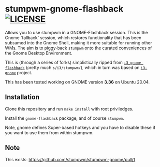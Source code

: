 # stumpwm-gnome-flashback [![LICENSE](http://img.shields.io/badge/license-MIT-blue.svg?style=flat)](http://choosealicense.com/licenses/mit/)

Allows you to use stumpwm in a GNOME-Flashback session.  This is the Gnome 'fallback' session, which restores functionality that has been subsumed into the Gnome Shell, making it more suitable for running other WMs.  The aim is to piggy-back `stumpwm` onto the curated conveniences of the Gnome Desktop Environment.

This is (through a series of forks) simplistically ripped from [`i3-gnome-flashback`](https://github.com/deuill/i3-gnome-flashback) (pretty much `s/i3/stumpwm/`), which in turn was based on  [`i3-gnome`](https://github.com/lvillani/i3-gnome) project.

This has been tested working on GNOME version **3.36** on Ubuntu 20.04.

## Installation

Clone this repository and run `make install` with root priviledges.

Install the `gnome-flashback` package, and of course `stumpwm`.

Note, gnome defines Super-based hotkeys and you have to disable these if you want to use them from within stumpwm.

## Note

This exists: https://github.com/stumpwm/stumpwm-gnome/pull/1  
